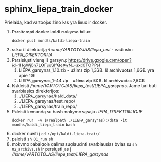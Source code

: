 # sphinx_liepa_train_docker


Prielaidą, kad vartoojas žino kas yra linux ir docker.

1. Parsitempti docker kaldi mokymo failus: 
   ```
   docker pull mondhs/kaldi-liepa-train

   ```
1. sukurti direktoriją */home/VARTOTOJAS/liepa_test* - vadinsim *LIEPA_DIREKTORIJA*
1. Parsisiųsti vieną iš garsynų: https://drive.google.com/open?id=1HgWjBn7LGFueSIfQe0wN_-sxd6TOPPsI
   1. LIEPA_garsynas_1.10.zip - užima zip 1,3GB. Iš archivuotas 1,6GB. yra apie 10h
   1. LIEPA_garsynas_1-44.zip - užima zip 5GB. Iš archivuotas 7,5GB
1. Išskleisti */home/VARTOTOJAS/liepa_test/LIEPA_garsynas*. Jame turi būti svarbiasios direktorijos:
   1. ./LIEPA_garsynas/kaldi_data/
   1. ./LIEPA_garsynas/test_repo/
   1. ./LIEPA_garsynas/train_repo/
1. Paleisti komandą su bash mokymo sąsaja *LIEPA_DIREKTORIJOJE*
   ```
   docker run  -v $(realpath ./LIEPA_garsynas):/data -it mondhs/kaldi_liepa_train bash
   ```
1. docker nueiti į ```cd :/opt/kaldi-liepa-train/```
1. paleisti ```sh 01_run.sh```
1. mokymo pabaigoje galima suglaudinti svarbiausias bylas su ```sh 02_archive.sh``` ir persiųsti jas į */home/VARTOTOJAS/liepa_test/LIEPA_garsynas*
